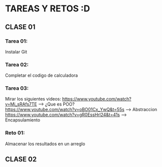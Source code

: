 # TAREAS Y RETOS :D  
## CLASE 01  
### Tarea 01:  
Instalar Git  
### Tarea 02:  
Completar el codigo de calculadora  
### Tarea 03:  
Mirar los siguientes videos: 
https://www.youtube.com/watch?v=Mi_sRAfs7TE --> ¿Que es POO?  
https://www.youtube.com/watch?v=oBO01Cx_YwQ&t=55s --> Abstraccion  
https://www.youtube.com/watch?v=gR0EssHrl24&t=41s --> Encapsulamiento  
### Reto 01:  
Almacenar los resultados en un arreglo  
## CLASE 02
